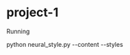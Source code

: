 # project-1
Running

python neural_style.py --content <content file> --styles <style file> --output <output file>

Run python neural_style.py --help to see a list of all options.

Use --checkpoint-output and --checkpoint-iterations to save checkpoint images.
